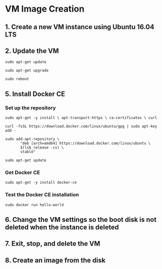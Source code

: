 # VM Image Creation

## 1. Create a new VM instance using Ubuntu 16.04 LTS

## 2. Update the VM

`sudo apt-get update`

`sudo apt-get upgrade`

`sudo reboot`

## 5. Install Docker CE

### Set up the repository

`sudo apt-get -y install \
  apt-transport-https \
  ca-certificates \
  curl`

`curl -fsSL https://download.docker.com/linux/ubuntu/gpg | sudo apt-key add -`

    sudo add-apt-repository \
           "deb [arch=amd64] https://download.docker.com/linux/ubuntu \
           $(lsb_release -cs) \
           stable"

`sudo apt-get update`

### Get Docker CE

`sudo apt-get -y install docker-ce`

### Test the Docker CE installation

`sudo docker run hello-world`

## 6. Change the VM settings so the boot disk is not deleted when the instance is deleted

## 7. Exit, stop, and delete the VM

## 8. Create an image from the disk
